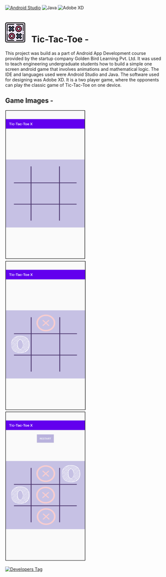[![Android Studio](https://img.shields.io/badge/Android%20Studio-3DDC84.svg?style=for-the-badge&logo=android-studio&logoColor=white)](https://developer.android.com/studio)
![Java](https://img.shields.io/badge/java-%23ED8B00.svg?style=for-the-badge&logo=java&logoColor=white)
![Adobe XD](https://img.shields.io/badge/Adobe%20XD-470137?style=for-the-badge&logo=Adobe%20XD&logoColor=#FF61F6)


# <img width="64" height="64" src="./.extra/logo.png"> &nbsp; Tic-Tac-Toe -

This project was build as a part of Android App Development course provided by the startup company Golden Bird Learning Pvt. Ltd. It was used to teach engineering undergraduate students how to build a simple one screen android game that involves animations and mathematical logic. The IDE and languages used were Android Studio and Java. The software used for designing was Adobe XD. It is a two player game, where the opponents can play the classic game of Tic-Tac-Toe on one device.

## Game Images -

<p align="center">

<img width="260" height="480" src="./.extra/1st_Screen.png"><br>
<img width="260" height="480" src="./.extra/Picture_1.png"> &nbsp; &nbsp;
<img width="260" height="480" src="./.extra/Picture_2.png"><br>

[![Developers Tag]( https://img.shields.io/badge/Developer-anuragagarwal96-black.svg )]( https://github.com/anuragagarwal96 )<br>
